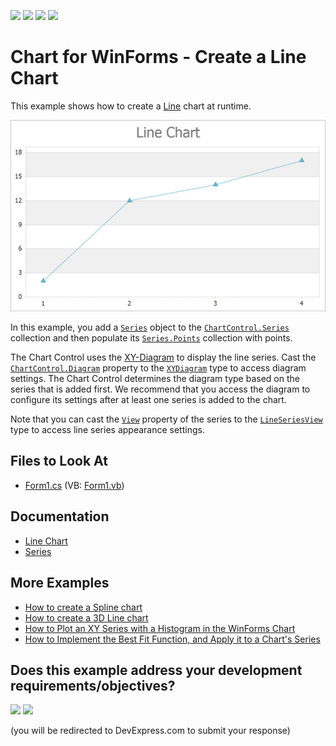 <!-- default badges list -->
![](https://img.shields.io/endpoint?url=https://codecentral.devexpress.com/api/v1/VersionRange/128573490/24.2.1%2B)
[![](https://img.shields.io/badge/Open_in_DevExpress_Support_Center-FF7200?style=flat-square&logo=DevExpress&logoColor=white)](https://supportcenter.devexpress.com/ticket/details/E1208)
[![](https://img.shields.io/badge/📖_How_to_use_DevExpress_Examples-e9f6fc?style=flat-square)](https://docs.devexpress.com/GeneralInformation/403183)
[![](https://img.shields.io/badge/💬_Leave_Feedback-feecdd?style=flat-square)](#does-this-example-address-your-development-requirementsobjectives)
<!-- default badges end -->

# Chart for WinForms - Create a Line Chart

This example shows how to create a [Line](https://docs.devexpress.com/WindowsForms/2976/controls-and-libraries/chart-control/series-views/2d-series-views/point-and-line-series-views/line-chart?p=netframework) chart at runtime.

![Resulting chart](Images/resulting-chart.png)

In this example, you add a [`Series`](https://docs.devexpress.com/CoreLibraries/DevExpress.XtraCharts.Series) object to the [`ChartControl.Series`](https://docs.devexpress.com/WindowsForms/DevExpress.XtraCharts.ChartControl.Series) collection and then populate its [`Series.Points`](https://docs.devexpress.com/CoreLibraries/DevExpress.XtraCharts.Series.Points) collection with points.

The Chart Control uses the [XY-Diagram](https://docs.devexpress.com/WindowsForms/5908/controls-and-libraries/chart-control/diagram/xy-diagram?p=netframework) to display the line series. Cast the [`ChartControl.Diagram`](https://docs.devexpress.com/WindowsForms/DevExpress.XtraCharts.ChartControl.Diagram?p=netframework) property to the [`XYDiagram`](https://docs.devexpress.com/CoreLibraries/DevExpress.XtraCharts.XYDiagram?p=netframework) type to access diagram settings. The Chart Control determines the diagram type based on the series that is added first. We recommend that you access the diagram to configure its settings after at least one series is added to the chart. 

Note that you can cast the [`View`](https://docs.devexpress.com/CoreLibraries/DevExpress.XtraCharts.SeriesBase.View?p=netframework) property of the series to the [`LineSeriesView`](https://docs.devexpress.com/CoreLibraries/DevExpress.XtraCharts.LineSeriesView) type to access line series appearance settings.

## Files to Look At

* [Form1.cs](./CS/Series_LineChart/Form1.cs) (VB: [Form1.vb](./VB/Series_LineChart/Form1.vb))

## Documentation

* [Line Chart](https://docs.devexpress.com/WindowsForms/2976/controls-and-libraries/chart-control/series-views/2d-series-views/point-and-line-series-views/line-chart?p=netframework)
* [Series](https://docs.devexpress.com/WindowsForms/6167/controls-and-libraries/chart-control/series)

## More Examples

* [How to create a Spline chart](https://github.com/DevExpress-Examples/how-to-create-a-spline-chart-e1048)
* [How to create a 3D Line chart](https://github.com/DevExpress-Examples/how-to-create-a-3d-line-chart-e1026)
* [How to Plot an XY Series with a Histogram in the WinForms Chart](https://github.com/DevExpress-Examples/winforms-charts-plot-xy-series-with-histogram)
* [How to Implement the Best Fit Function, and Apply it to a Chart's Series](https://github.com/DevExpress-Examples/winforms-charts-apply-the-best-fit-function-to-a-series)
<!-- feedback -->
## Does this example address your development requirements/objectives?

[<img src="https://www.devexpress.com/support/examples/i/yes-button.svg"/>](https://www.devexpress.com/support/examples/survey.xml?utm_source=github&utm_campaign=winforms-charts-create-line-chart&~~~was_helpful=yes) [<img src="https://www.devexpress.com/support/examples/i/no-button.svg"/>](https://www.devexpress.com/support/examples/survey.xml?utm_source=github&utm_campaign=winforms-charts-create-line-chart&~~~was_helpful=no)

(you will be redirected to DevExpress.com to submit your response)
<!-- feedback end -->
